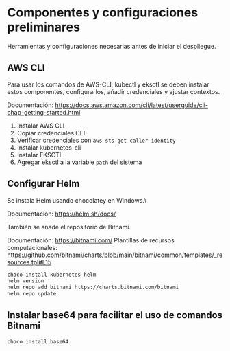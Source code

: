 # Componentes y configuraciones preliminares

Herramientas y configuraciones necesarias antes de iniciar el despliegue.

## AWS CLI

Para usar los comandos de AWS-CLI, kubectl y eksctl se deben instalar estos componentes, configurarlos, añadir credenciales y ajustar contextos.

Documentación: <https://docs.aws.amazon.com/cli/latest/userguide/cli-chap-getting-started.html>

1. Instalar AWS CLI
2. Copiar credenciales CLI
3. Verificar credenciales con `aws sts get-caller-identity`
4. Instalar kubernetes-cli
5. Instalar EKSCTL
6. Agregar eksctl a la variable `path` del sistema

## Configurar Helm

Se instala Helm usando chocolatey en Windows.\

Documentación: <https://helm.sh/docs/>

También se añade el repositorio de Bitnami.

Documentación: <https://bitnami.com/>
Plantillas de recursos computacionales: <https://github.com/bitnami/charts/blob/main/bitnami/common/templates/_resources.tpl#L15>

```bash
choco install kubernetes-helm
helm version
helm repo add bitnami https://charts.bitnami.com/bitnami
helm repo update
```

## Instalar base64 para facilitar el uso de comandos Bitnami

```bash
choco install base64
```
